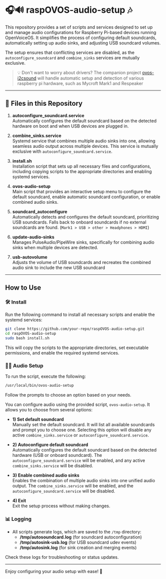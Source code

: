# 🎧🔊 raspOVOS-audio-setup 🎶

This repository provides a set of scripts and services designed to set up and manage audio configurations for Raspberry Pi-based devices running OpenVoiceOS. It simplifies the process of configuring default soundcards, automatically setting up audio sinks, and adjusting USB soundcard volumes.

The setup ensures that conflicting services are disabled, as the `autoconfigure_soundcard` and `combine_sinks` services are mutually exclusive.

> 💡 Don't want to worry about drivers? The companion project [ovos-i2csound](https://github.com/OpenVoiceOS/ovos-i2csound) will handle automatic setup and detection of various raspberry pi hardware, such as Mycroft Mark1 and Respeaker

---

## 📂 Files in this Repository

1. **autoconfigure_soundcard.service**  
   Automatically configures the default soundcard based on the detected hardware on boot and when USB devices are plugged in.  

2. **combine_sinks.service**  
   Systemd service that combines multiple audio sinks into one, allowing seamless audio output across multiple devices. This service is mutually exclusive with `autoconfigure_soundcard.service`. 

3. **install.sh**  
   Installation script that sets up all necessary files and configurations, including copying scripts to the appropriate directories and enabling systemd services. 

4. **ovos-audio-setup**  
   Main script that provides an interactive setup menu to configure the default soundcard, enable automatic soundcard configuration, or enable combined audio sinks. 

5. **soundcard_autoconfigure**  
   Automatically detects and configures the default soundcard, prioritizing USB soundcards. Falls back to onboard soundcards if no external soundcards are found. (`Mark1 > USB > other > Headphones > HDMI`)

6. **update-audio-sinks**  
   Manages PulseAudio/PipeWire sinks, specifically for combining audio sinks when multiple devices are detected. 

7. **usb-autovolume**  
   Adjusts the volume of USB soundcards and recreates the combined audio sink to include the new USB soundcard

---

## How to Use

### 🛠️ Install

Run the following command to install all necessary scripts and enable the systemd services:

```bash
git clone https://github.com/your-repo/raspOVOS-audio-setup.git
cd raspOVOS-audio-setup
sudo bash install.sh
```

This will copy the scripts to the appropriate directories, set executable permissions, and enable the required systemd services. 

### 🔧🎵 Audio Setup

To run the script, execute the following:

```bash
/usr/local/bin/ovos-audio-setup
```
Follow the prompts to choose an option based on your needs.

You can configure audio using the provided script, `ovos-audio-setup`. It allows you to choose from several options:

- **1) Set default soundcard**  
   Manually set the default soundcard. It will list all available soundcards and prompt you to choose one. Selecting this option will disable any active `combine_sinks.service` or `autoconfigure_soundcard.service`. 

- **2) Autoconfigure default soundcard**  
   Automatically configures the default soundcard based on the detected hardware (USB or onboard soundcard). The `autoconfigure_soundcard.service` will be enabled, and any active `combine_sinks.service` will be disabled.  

- **3) Enable combined audio sinks**  
   Enables the combination of multiple audio sinks into one unified audio output. The `combine_sinks.service` will be enabled, and the `autoconfigure_soundcard.service` will be disabled.  

- **4) Exit**  
   Exit the setup process without making changes. 


### 📊 Logging

- All scripts generate logs, which are saved to the `/tmp` directory:
  - **/tmp/autosoundcard.log** (for soundcard autoconfiguration)
  - **/tmp/autosink-usb.log** (for USB soundcard udev events)
  - **/tmp/autosink.log** (for sink creation and merging events)

Check these logs for troubleshooting or status updates.  

---

Enjoy configuring your audio setup with ease! 🎉 



